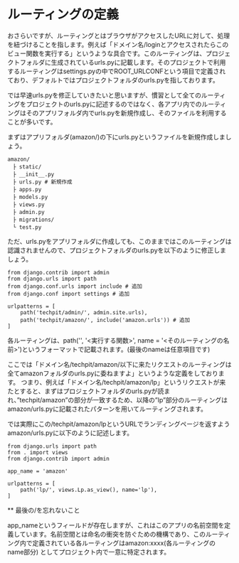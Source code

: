 # ルーティングの定義
おさらいですが、ルーティングとはブラウザがアクセスしたURLに対して、処理を紐づけることを指します。例えば「ドメイン名/loginとアクセスされたらこのビュー関数を実行する」というような具合です。このルーティングは、プロジェクトフォルダに生成されているurls.pyに記載します。そのプロジェクトで利用するルーティングはsettings.pyの中でROOT_URLCONFという項目で定義されており、デフォルトではプロジェクトフォルダのurls.pyを指しております。

では早速urls.pyを修正していきたいと思いますが、慣習として全てのルーティングをプロジェクトのurls.pyに記述するのではなく、各アプリ内でのルーティングはそのアプリフォルダ内でurls.pyを新規作成し、そのファイルを利用することが多いです。



まずはアプリフォルダ(amazon/)の下にurls.pyというファイルを新規作成しましょう。
```
amazon/
　├ static/
　├ __init__.py
　├ urls.py # 新規作成
　├ apps.py
　├ models.py
　├ views.py
　├ admin.py
　├ migrations/
　└ test.py
```

ただ、urls.pyをアプリフォルダに作成しても、このままではこのルーティングは認識されませんので、プロジェクトフォルダのurls.pyを以下のように修正しましょう。

```
from django.contrib import admin
from django.urls import path
from django.conf.urls import include # 追加
from django.conf import settings # 追加

urlpatterns = [
    path('techpit/admin/', admin.site.urls),
    path('techpit/amazon/', include('amazon.urls')) # 追加
]

```

各ルーティングは、path('<URL>', '<実行する関数>', name = '<そのルーティングの名前>')というフォーマットで記載されます。(最後のnameは任意項目です)


ここでは「ドメイン名/techpit/amazon/以下に来たリクエストのルーティングは全てamazonフォルダのurls.pyに委ねますよ」というような定義をしております。
つまり、例えば「ドメイン名/techpit/amazon/lp」というリクエストが来たとすると、まずはプロジェクトフォルダのurls.pyが読まれ、”techpit/amazon”の部分が一致するため、以降の”lp”部分のルーティングはamazon/urls.pyに記載されたパターンを用いてルーティングされます。

では実際にこの/techpit/amazon/lpというURLでランディングページを返すよう
amazon/urls.pyに以下のように記述します。
```
from django.urls import path
from . import views
from django.contrib import admin

app_name = 'amazon'

urlpatterns = [
    path('lp/', views.Lp.as_view(), name='lp'),
]
```
** 最後の/を忘れないこと


app_nameというフィールドが存在しますが、これはこのアプリの名前空間を定義しています。名前空間とは命名の衝突を防ぐための機構であり、このルーティング内で定義されている各ルーティングはamazon:xxxx(各ルーティングのname部分) としてプロジェクト内で一意に特定されます。